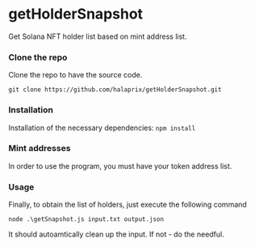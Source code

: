 # getHolderSnapshot
Get Solana NFT holder list based on mint address list.

### Clone the repo

Clone the repo to have the source code.
```
git clone https://github.com/halaprix/getHolderSnapshot.git
```

### Installation

Installation of the necessary dependencies: ` npm install `


### Mint addresses

In order to use the program, you must have your token address list.

### Usage

Finally, to obtain the list of holders, just execute the following command

```
node .\getSnapshot.js input.txt output.json
```

It should autoamtically clean up the input. If not - do the needful.
